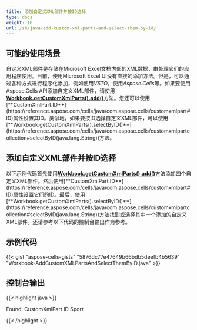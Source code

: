 ```yaml
---
title: 添加自定义XML部件并按ID选择
type: docs
weight: 10
url: /zh/java/add-custom-xml-parts-and-select-them-by-id/
---
```


## **可能的使用场景**

自定义XML部件是存储在Microsoft Excel文档内部的XML数据，由处理它们的应用程序使用。目前，使用Microsoft Excel UI没有直接的添加方法。但是，可以通过各种方式进行程序化添加，例如使用*VSTO*，使用*Aspose.Cells*等。如果要使用Aspose.Cells API添加自定义XML部件，请使用[**Workbook.getCustomXmlParts().add()**](https://reference.aspose.com/cells/java/com.aspose.cells/customxmlpartcollection#add(java.lang.Object))方法。您还可以使用[**CustomXmlPart.ID**](https://reference.aspose.com/cells/java/com.aspose.cells/customxmlpart#ID)属性设置其ID。类似地，如果要按ID选择自定义XML部件，可以使用[**Workbook.getCustomXmlParts().selectByID()**](https://reference.aspose.com/cells/java/com.aspose.cells/customxmlpartcollection#selectByID(java.lang.String))方法。

## **添加自定义XML部件并按ID选择**

以下示例代码首先使用[**Workbook.getCustomXmlParts().add()**](https://reference.aspose.com/cells/java/com.aspose.cells/customxmlpartcollection#add(java.lang.Object))方法添加四个自定义XML部件。然后使用[**CustomXmlPart.ID**](https://reference.aspose.com/cells/java/com.aspose.cells/customxmlpart#ID)属性设置它们的ID。最后，使用[**Workbook.getCustomXmlParts().selectByID()**](https://reference.aspose.com/cells/java/com.aspose.cells/customxmlpartcollection#selectByID(java.lang.String))方法找到或选择其中一个添加的自定义XML部件。还请参考以下代码的控制台输出作为参考。

## **示例代码**

{{< gist "aspose-cells-gists" "5876dc77e47649b66bdb5deefb4b5639" "Workbook-AddCustomXMLPartsAndSelectThemByID.java" >}}

## **控制台输出**

{{< highlight java >}}

Found: CustomXmlPart ID Sport

{{< /highlight >}}

